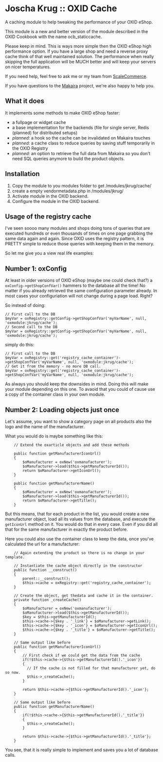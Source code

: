 Joscha Krug :: OXID Cache
=============================
A caching module to help tweaking the performance of your OXID eShop.

This module is a new and better version of the module described in the OXID Cookbook with the name ocb_staticcache.

Please keep in mind. This is ways more simple then the OXID eShop high performance option.
If you have a large shop and need a reverse proxy cache think of that well maintained solution.
The performance when really skipping the full application will be MUCH better and will keep your servers on nicer temperatures. 

If you need help, feel free to ask me or my team from [ScaleCommerce](https://scale.sc).

If you have questions to the [Makaira](https://www.makira.io/) project, we're also happy to help you.

What it does
------------

It implements some methods to make OXID eShop faster:
- a fullpage or widget cache
- a base implementation for the backends (file for single server, Redis (planned) for distributed setups)
- _planned:_ a hook so the cache can be invalidated on Makaira touches
- _planned:_ a cache class to reduce queries by saving stuff temporarily in the OXID Registry
- _planned:_ an option to retrieve the full data from Makaira so you don't need SQL queries anymore to build the product objects.

Installation
------------

1.    Copy the module to you modules folder to get <shoproot>/modules/jkrug/cache/
1.    create a empty vendormetadata.php in <shoproot>/modules/jkrug/
1.    Activate module in the OXID backend.
1.    Configure the module in the OXID backend.

Usage of the registry cache
---------------------------

I've seen soooo many modules and shops doing tons of queries that are executed hundreds or even thousands of
times on one page grabbing the same data again and again.
Since OXID uses the registry pattern, it is PRETTY simple to reduce those queries with keeping them in the memory.

So let me give you a view real life examples:

Number 1: oxConfig
------------------

At least in older versions of OXID eShop (maybe one could check that?) a `oxConfig->getShopConfVar()` hammers to the database all the time! No matter if you already 
retrieved the same configuration parameter already.
In most cases your configuriation will not change during a page load. Right?

So instead of doing:

```
// First call to the DB
$myVar = oxRegistry::getConfig->getShopConfVar('myVarName', null, 'oxmodule:jkrug/cache');
// Second call to the DB
$myVar = oxRegistry::getConfig->getShopConfVar('myVarName', null, 'oxmodule:jkrug/cache');
```
simply do this:

```
// First call to the DB
$myVar = oxRegistry::get('registry_cache_container')->getShopConfVar('myVarName', null, 'oxmodule:jkrug/cache');
// Get it from the memory - no more DB call.
$myVar = oxRegistry::get('registry_cache_container')->getShopConfVar('myVarName', null, 'oxmodule:jkrug/cache');
```

As always you should keep the downsides in mind. Doing this will make your module depending on this one.
To avaoid that you could of cause use a copy of the container class in your own module.

Number 2: Loading objects just once
-----------------------------------

Let's assume, you want to show a category page on all products also the logo and the name of the manufacturer.

What you would do is maybe something like this:

```
    // Extend the oxarticle objects and add these methods
    
    public function getManufacturerIconUrl()
    {
        $oManufacturer = oxNew('oxmanufacturer');
        $oManufacturer->load($this->getManufacturerId());
        return $oManufacturer->getIconUrl();
    }
    
    public function getManufacturerName()
    {
        $oManufacturer = oxNew('oxmanufacturer');
        $oManufacturer->load($this->getManufacturerId());
        return $oManufacturer->getTitle();
    }
```

But this means, that for each product in the list, you would create a new manufacturer object, 
load all its values from the database, and execute the `getIconUrl` method on it.
You would do that in every case. Even if you did all that for the same manufacturer in exactly the product before.

Here you could also use the container class to keep the data, once you've calculated the url for a manufacturer:

```
    // Again extending the product so there is no change in your template.
    
    // Instantiate the cache object directly in the constructor
    public function __construct()
    {
        parent::__construct();
        $this->cache = oxRegistry::get('registry_cache_container');
    }
    
    // Create the object, get thedata and cache it in the container.
    private function _createCache()
    {   
        $oManufacturer = oxNew('oxmanufacturer');
        $oManufacturer->load($this->getManufacturerId());
        $key = $this->getManufacturerId();
        $this->cache->{$key . '_link'} = $oManufacturer->getLink();
        $this->cache->{$key . '_icon'} = $oManufacturer->getIconUrl();
        $this->cache->{$key . '_title'} = $oManufacturer->getTitle();
    }
    
    // Same output like before
    public function getManufacturerIconUrl()
    {
        // First check if we could get the data from the cache
        if(!$this->cache->{$this->getManufacturerId().'_icon'})
        {
          // If the cache is not filled for that manufacturer yet, do so now.
          $this->_createCache();
        }

        return $this->cache->{$this->getManufacturerId().'_icon'};
    }
    
    // Same output like before
    public function getManufacturerName()
    {
        if(!$this->cache->{$this->getManufacturerId().'_title'})
        {
          $this->_createCache();
        }

        return $this->cache->{$this->getManufacturerId().'_title'};
    }
```

You see, that it is really simple to implement and saves you a lot of database calls.
